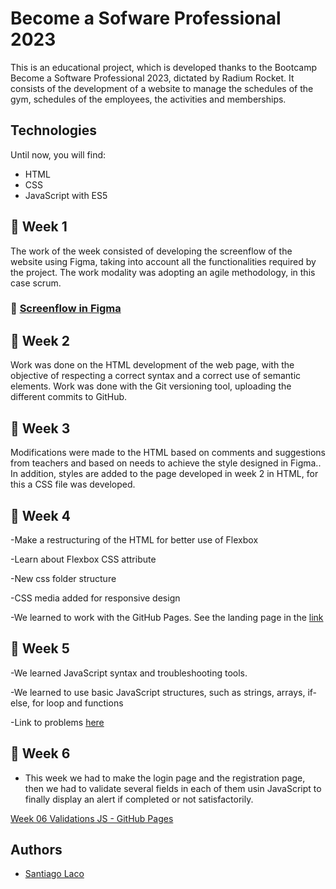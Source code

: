 # Become a Sofware Professional 2023

This is an educational project, which is developed thanks to the Bootcamp Become a Software Professional 2023,
dictated by Radium Rocket. It consists of the development of a website to manage the schedules of the gym, schedules of the employees, the activities and memberships.

## Technologies
Until now, you will find:
- HTML
- CSS
- JavaScript with ES5

## :date: Week 1

The work of the week consisted of developing the screenflow of the website using Figma, taking into account all the functionalities required by the project. The work modality was adopting an agile methodology, in this case scrum.

### :link: [Screenflow in Figma](https://www.figma.com/file/q7xbVOHjKu9ofdssX15Jve/UI-kit-RR---B?node-id=41-4&t=i8FwVDkfHtokmkrZ-0)

## :date: Week 2

Work was done on the HTML development of the web page, with the objective of respecting a correct syntax and a correct use of semantic elements. Work was done with the Git versioning tool, uploading the different commits to GitHub.

## :date: Week 3

Modifications were made to the HTML based on comments and suggestions from teachers and based on needs to achieve the style designed in Figma.. In addition, styles are added to the page developed in week 2 in HTML, for this a CSS file was developed.

## :date: Week 4

-Make a restructuring of the HTML for better use of Flexbox

-Learn about Flexbox CSS attribute

-New css folder structure

-CSS media added for responsive design

-We learned to work with the GitHub Pages. See the landing page in the [link](https://santiagolaco.github.io/BaSP-M2023/Week-04)

## :date: Week 5

-We learned JavaScript syntax and troubleshooting tools.

-We learned to use basic JavaScript structures, such as strings, arrays, if-else, for loop and functions

-Link to problems [here](https://santiagolaco.github.io/BaSP-M2023/Week-05)

## :date: Week 6

- This week we had to make the login page and the registration page, then we had to validate several fields in each of them usin JavaScript to finally display an alert if completed or not satisfactorily.

[Week 06 Validations JS - GitHub Pages](https://santiagolaco.github.io/BaSP-M2023/Week-06/views/index.html)


## Authors

- [Santiago Laco](https://www.github.com/santiagolaco)
